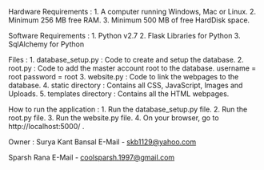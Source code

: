Hardware Requirements :
    1. A computer running Windows, Mac or Linux.
    2. Minimum 256 MB free RAM.
    3. Minimum 500 MB of free HardDisk space.

Software Requirements :
    1. Python v2.7
    2. Flask Libraries for Python
    3. SqlAlchemy for Python
    
Files :
    1. database_setup.py : Code to create and setup the database.
    2. root.py : Code to add the master account root to the database.
        username = root
        password = root
    3. website.py : Code to link the webpages to the database.
    4. static directory : Contains all CSS, JavaScript, Images and Uploads.
    5. templates directory : Contains all the HTML webpages.

How to run the application :
    1. Run the database_setup.py file.
    2. Run the root.py file.
    3. Run the website.py file.
    4. On your browser, go to http://localhost:5000/ .
    
Owner :
Surya Kant Bansal
E-Mail - skb1129@yahoo.com

Sparsh Rana
E-Mail - coolsparsh.1997@gmail.com